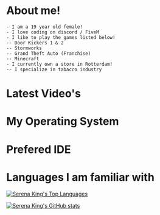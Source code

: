 <!-- Main About Me -->
# About me!
```
- I am a 19 year old female! 
- I love coding on discord / FiveM
- I like to play the games listed below!
-- Door Kickers 1 & 2
-- Stormworks
-- Grand Theft Auto (Franchise)
-- Minecraft
- I currently own a store in Rotterdam!
-- I specialize in tabacco industry
```
<!-- Main About Me -->

<!-- Last Gaming Videos -->
# Latest Video's
<!-- Last Gaming Videos -->

<!-- Languages / Tools -->
# My Operating System
# Prefered IDE
# Languages I am familiar with
<!-- Languages / Tools -->

<!-- Contact Me -->
<!-- Contact Me -->

<!-- Latest Stats -->
[![Serena King's Top Languages](https://github-readme-stats.vercel.app/api/top-langs/?username=SerenaKing&theme=github_dark)](https://github.com/anuraghazra/github-readme-stats)

[![Serena King's GitHub stats](https://github-readme-stats.vercel.app/api?username=SerenaKing&theme=github_dark)](https://github.com/anuraghazra/github-readme-stats)

